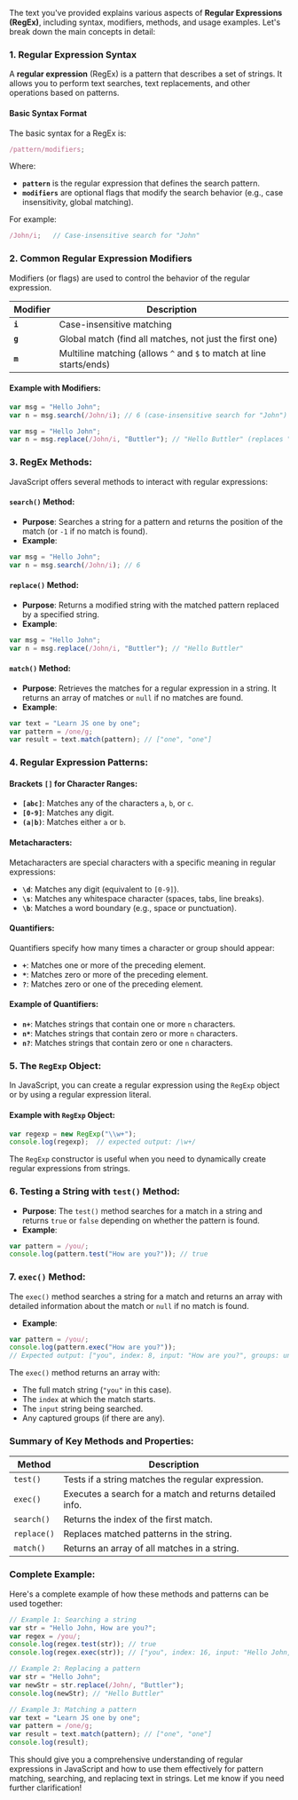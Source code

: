 The text you've provided explains various aspects of **Regular Expressions (RegEx)**, including syntax, modifiers, methods, and usage examples. Let's break down the main concepts in detail:

### **1. Regular Expression Syntax**

A **regular expression** (RegEx) is a pattern that describes a set of strings. It allows you to perform text searches, text replacements, and other operations based on patterns.

#### **Basic Syntax Format**
The basic syntax for a RegEx is:
```javascript
/pattern/modifiers;
```
Where:
- **`pattern`** is the regular expression that defines the search pattern.
- **`modifiers`** are optional flags that modify the search behavior (e.g., case insensitivity, global matching).

For example:
```javascript
/John/i;   // Case-insensitive search for "John"
```

### **2. Common Regular Expression Modifiers**

Modifiers (or flags) are used to control the behavior of the regular expression.

| Modifier | Description                                             |
|----------|---------------------------------------------------------|
| **`i`**  | Case-insensitive matching                               |
| **`g`**  | Global match (find all matches, not just the first one) |
| **`m`**  | Multiline matching (allows `^` and `$` to match at line starts/ends) |

#### **Example with Modifiers:**

```javascript
var msg = "Hello John";
var n = msg.search(/John/i); // 6 (case-insensitive search for "John")
```

```javascript
var msg = "Hello John";
var n = msg.replace(/John/i, "Buttler"); // "Hello Buttler" (replaces "John" with "Buttler")
```

### **3. RegEx Methods:**

JavaScript offers several methods to interact with regular expressions:

#### **`search()` Method:**

- **Purpose**: Searches a string for a pattern and returns the position of the match (or `-1` if no match is found).
- **Example**:
```javascript
var msg = "Hello John";
var n = msg.search(/John/i); // 6
```

#### **`replace()` Method:**

- **Purpose**: Returns a modified string with the matched pattern replaced by a specified string.
- **Example**:
```javascript
var msg = "Hello John";
var n = msg.replace(/John/i, "Buttler"); // "Hello Buttler"
```

#### **`match()` Method:**

- **Purpose**: Retrieves the matches for a regular expression in a string. It returns an array of matches or `null` if no matches are found.
- **Example**:
```javascript
var text = "Learn JS one by one";
var pattern = /one/g;
var result = text.match(pattern); // ["one", "one"]
```

### **4. Regular Expression Patterns:**

#### **Brackets `[]` for Character Ranges:**

- **`[abc]`**: Matches any of the characters `a`, `b`, or `c`.
- **`[0-9]`**: Matches any digit.
- **`(a|b)`**: Matches either `a` or `b`.

#### **Metacharacters:**

Metacharacters are special characters with a specific meaning in regular expressions:

- **`\d`**: Matches any digit (equivalent to `[0-9]`).
- **`\s`**: Matches any whitespace character (spaces, tabs, line breaks).
- **`\b`**: Matches a word boundary (e.g., space or punctuation).

#### **Quantifiers:**

Quantifiers specify how many times a character or group should appear:

- **`+`**: Matches one or more of the preceding element.
- **`*`**: Matches zero or more of the preceding element.
- **`?`**: Matches zero or one of the preceding element.

#### **Example of Quantifiers:**

- **`n+`**: Matches strings that contain one or more `n` characters.
- **`n*`**: Matches strings that contain zero or more `n` characters.
- **`n?`**: Matches strings that contain zero or one `n` characters.

### **5. The `RegExp` Object:**

In JavaScript, you can create a regular expression using the `RegExp` object or by using a regular expression literal.

#### **Example with `RegExp` Object:**
```javascript
var regexp = new RegExp("\\w+");
console.log(regexp);  // expected output: /\w+/
```
The `RegExp` constructor is useful when you need to dynamically create regular expressions from strings.

### **6. Testing a String with `test()` Method:**

- **Purpose**: The `test()` method searches for a match in a string and returns `true` or `false` depending on whether the pattern is found.
- **Example**:
```javascript
var pattern = /you/;
console.log(pattern.test("How are you?")); // true
```

### **7. `exec()` Method:**

The `exec()` method searches a string for a match and returns an array with detailed information about the match or `null` if no match is found.

- **Example**:
```javascript
var pattern = /you/;
console.log(pattern.exec("How are you?"));
// Expected output: ["you", index: 8, input: "How are you?", groups: undefined]
```
The `exec()` method returns an array with:
- The full match string (`"you"` in this case).
- The `index` at which the match starts.
- The `input` string being searched.
- Any captured groups (if there are any).

### **Summary of Key Methods and Properties:**

| Method      | Description                                           |
|-------------|-------------------------------------------------------|
| `test()`    | Tests if a string matches the regular expression.     |
| `exec()`    | Executes a search for a match and returns detailed info. |
| `search()`  | Returns the index of the first match.                 |
| `replace()` | Replaces matched patterns in the string.              |
| `match()`   | Returns an array of all matches in a string.          |

### **Complete Example:**

Here's a complete example of how these methods and patterns can be used together:

```javascript
// Example 1: Searching a string
var str = "Hello John, How are you?";
var regex = /you/;
console.log(regex.test(str)); // true
console.log(regex.exec(str)); // ["you", index: 16, input: "Hello John, How are you?", groups: undefined]

// Example 2: Replacing a pattern
var str = "Hello John";
var newStr = str.replace(/John/, "Buttler");
console.log(newStr); // "Hello Buttler"

// Example 3: Matching a pattern
var text = "Learn JS one by one";
var pattern = /one/g;
var result = text.match(pattern); // ["one", "one"]
console.log(result);
```

This should give you a comprehensive understanding of regular expressions in JavaScript and how to use them effectively for pattern matching, searching, and replacing text in strings. Let me know if you need further clarification!